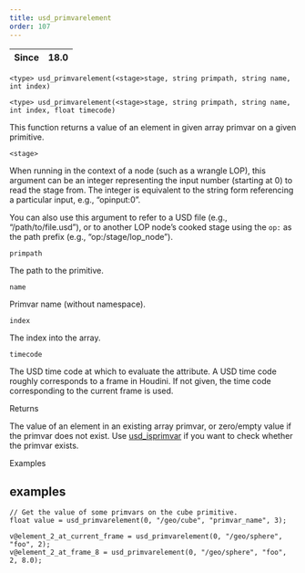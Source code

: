 ```yaml
---
title: usd_primvarelement
order: 107
---
```

| Since | 18.0 |
| --- | --- |

`<type> usd_primvarelement(<stage>stage, string primpath, string name, int index)`

`<type> usd_primvarelement(<stage>stage, string primpath, string name, int index, float timecode)`

This function returns a value of an element in given array primvar on a given primitive.

`<stage>`

When running in the context of a node (such as a wrangle LOP), this argument can be an integer representing the input number (starting at 0) to read the stage from. The integer is equivalent to the string form referencing a particular input, e.g., “opinput:0”.

You can also use this argument to refer to a USD file (e.g., “/path/to/file.usd”), or to another LOP node’s cooked stage using the `op:` as the path prefix (e.g., “op:/stage/lop_node”).

`primpath`

The path to the primitive.

`name`

Primvar name (without namespace).

`index`

The index into the array.

`timecode`

The USD time code at which to evaluate the attribute. A USD time code roughly corresponds to a frame in Houdini. If not given, the time code corresponding to the current frame is used.

Returns

The value of an element in an existing array primvar, or zero/empty value if the primvar does not exist. Use [usd_isprimvar](/en/houdini-vex/usd/usd_isprimvar "Checks if the primitive has a primvar of the given name.") if you want to check whether the primvar exists.

Examples

## examples

```vex
// Get the value of some primvars on the cube primitive.
float value = usd_primvarelement(0, "/geo/cube", "primvar_name", 3);

v@element_2_at_current_frame = usd_primvarelement(0, "/geo/sphere", "foo", 2);
v@element_2_at_frame_8 = usd_primvarelement(0, "/geo/sphere", "foo", 2, 8.0);

```
